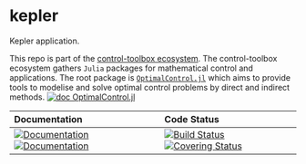# kepler

[ci-img]: https://github.com/control-toolbox/kepler/actions/workflows/CI.yml/badge.svg?branch=main
[ci-url]: https://github.com/control-toolbox/kepler/actions/workflows/CI.yml?query=branch%3Amain

[co-img]: https://codecov.io/gh/control-toolbox/kepler/branch/main/graph/badge.svg?token=YM5YQQUSO3
[co-url]: https://codecov.io/gh/control-toolbox/kepler

[doc-dev-img]: https://img.shields.io/badge/docs-dev-blue.svg
[doc-dev-url]: https://control-toolbox.org/kepler/dev/

[doc-stable-img]: https://img.shields.io/badge/docs-stable-blue.svg
[doc-stable-url]: https://control-toolbox.org/kepler/stable/

Kepler application.

This repo is part of the [control-toolbox ecosystem](https://github.com/control-toolbox). 
The control-toolbox ecosystem gathers `Julia` packages for mathematical control and applications. The root package is [`OptimalControl.jl`](https://github.com/control-toolbox/OptimalControl.jl) which aims to provide tools to modelise and solve optimal control problems by direct and indirect methods. [![doc OptimalControl.jl](https://img.shields.io/badge/doc-OptimalControl.jl-blue)](http://control-toolbox.org/OptimalControl.jl)

| **Documentation**  | **Code Status**  |
|:-------------------|:-----------------|
| [![Documentation][doc-stable-img]][doc-stable-url] [![Documentation][doc-dev-img]][doc-dev-url] | [![Build Status][ci-img]][ci-url] [![Covering Status][co-img]][co-url] |
